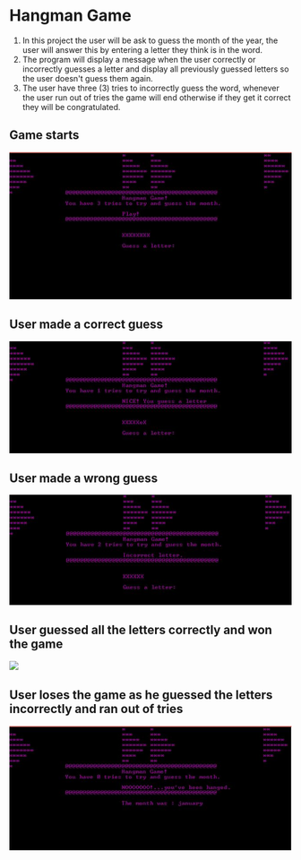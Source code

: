 # Hangman Game
1. In this project the user will be ask to guess the month of the year, the user will answer this by entering a letter they think is in the word. 
2. The program will display a message when the user correctly or incorrectly guesses a letter and display all previously guessed letters so the user doesn't guess them again. 
3. The user have three (3) tries to incorrectly guess the word, whenever the user run out of tries the game will end otherwise if they get it correct they will be congratulated.

## Game starts

![](images/start1.JPG)

## User made a correct guess

![](images/goodguess.JPG)

## User made a wrong guess

![](images/badguess.JPG)

## User guessed all the letters correctly and won the game

![](images/won.JPG)

## User loses the game as he guessed the letters incorrectly and ran out of tries 

![](images/lose.JPG)
